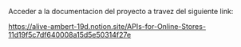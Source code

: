 
Acceder a la documentacion del proyecto a travez del siguiente link:

https://alive-ambert-19d.notion.site/APIs-for-Online-Stores-11d19f5c7df640008a15d5e50314f27e
